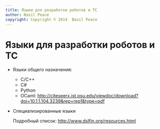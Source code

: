 ```yaml
---
title: Языки для разработки роботов и ТС
author: Basil Peace
copyright: Copyright © 2014  Basil Peace
---
```


Языки для разработки роботов и ТС
=================================

*	Языки общего назначения:

	*	C/C++
	*	C#
	*	Python
	*	OCaml:
<http://citeseerx.ist.psu.edu/viewdoc/download?doi=10.1.1.104.3239&rep=rep1&type=pdf>

*	Специализированные языки

	Подробный список: <http://www.dslfin.org/resources.html>
